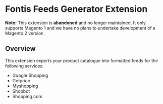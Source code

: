 Fontis Feeds Generator Extension
================================

**Note:** This extension is **abandoned** and no longer maintained. It only supports Magento 1 and we have no plans to undertake development of a Magento 2 version.

Overview
--------

This extension exports your product catalogue into formatted feeds for the following services:

* Google Shopping
* Getprice
* Myshopping
* Shopbot
* Shopping.com
